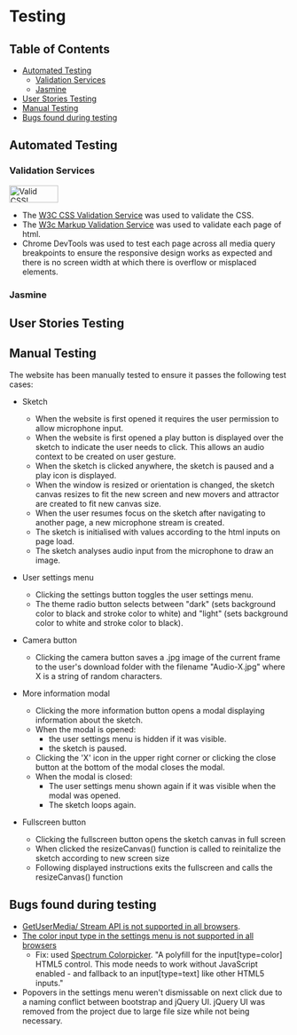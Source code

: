 # Testing
## Table of Contents
* [Automated Testing](#Automated-Testing)
    * [Validation Services](#Validation-services)
    * [Jasmine](#Jasmine)
* [User Stories Testing](#user-stores-testing)
* [Manual Testing](#manual-testing)
* [Bugs found during testing](#Bugs-found-during-testing)

## Automated Testing
### Validation Services
<a href="http://jigsaw.w3.org/css-validator/check/referer">
        <img style="border:0;width:88px;height:31px"
            src="http://jigsaw.w3.org/css-validator/images/vcss"
            alt="Valid CSS!" /></a>

* The [W3C CSS Validation Service](https://jigsaw.w3.org/css-validator/) was used to validate the CSS.
* The [W3c Markup Validation Service](https://validator.w3.org) was used to validate each page of html.
* Chrome DevTools was used to test each page across all media query breakpoints to ensure the responsive design works as expected and there is no screen width at which there is overflow or misplaced elements.
  
### Jasmine  

## User Stories Testing

## Manual Testing
The website has been manually tested to ensure it passes the following test cases:

* Sketch
	* When the website is first opened it requires the user permission to allow microphone input.
	* When the website is first opened a play button is displayed over the sketch to indicate the user needs to click. This allows an audio context to be created on user gesture.
	* When the sketch is clicked anywhere, the sketch is paused and a play icon is displayed.
	* When the window is resized or orientation is changed, the sketch canvas resizes to fit the new screen and new movers and attractor are created to fit new canvas size.
	* When the user resumes focus on the sketch after navigating to another page, a new microphone stream is created.
	* The sketch is initialised with values according to the html inputs on page load.
	* The sketch analyses audio input from the microphone to draw an image.

* User settings menu
  * Clicking the settings button toggles the user settings menu.
  * The theme radio button selects between "dark" (sets background color to black and stroke color to white) and "light" (sets background color to white and stroke color to black).

* Camera button
  * Clicking the camera button saves a .jpg image of the current frame to the user's download folder with the filename "Audio-X.jpg" where X is a string of random characters.
  
* More information modal
  * Clicking the more information button opens a modal displaying information about the sketch.
  * When the modal is opened:
      *  the user settings menu is hidden if it was visible.
      *  the sketch is paused.
  * Clicking the 'X' icon in the upper right corner or clicking the close button at the bottom of the modal closes the modal.
  * When the modal is closed:
      * The user settings menu shown again if it was visible when the modal was opened.
      * The sketch loops again. 

* Fullscreen button
	* Clicking the fullscreen button opens the sketch canvas in full screen
	* When clicked the resizeCanvas() function is called to reinitalize the sketch according to new screen size
	* Following displayed instructions exits the fullscreen and calls the resizeCanvas() function

## Bugs found during testing
* [GetUserMedia/ Stream API is not supported in all browsers](https://caniuse.com/#feat=stream).
* [The color input type in the settings menu is not supported in all browsers](https://caniuse.com/#search=color%20input)
    * Fix: used [Spectrum Colorpicker](https://briangrinstead.com/blog/input-type-color-polyfill/). "A polyfill for the input[type=color] HTML5 control. This mode needs to work without JavaScript enabled - and fallback to an input[type=text] like other HTML5 inputs."
* Popovers in the settings menu weren't dismissable on next click due to a naming conflict between bootstrap and jQuery UI. jQuery UI was removed from the project due to large file size while not being necessary.